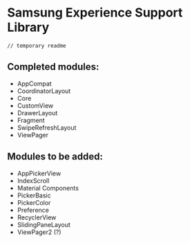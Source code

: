 # Samsung Experience Support Library
```
// temporary readme
```
## Completed modules:
- AppCompat
- CoordinatorLayout
- Core
- CustomView
- DrawerLayout
- Fragment
- SwipeRefreshLayout
- ViewPager

## Modules to be added:
- AppPickerView
- IndexScroll
- Material Components
- PickerBasic
- PickerColor
- Preference
- RecyclerView
- SlidingPaneLayout
- ViewPager2 (?)
